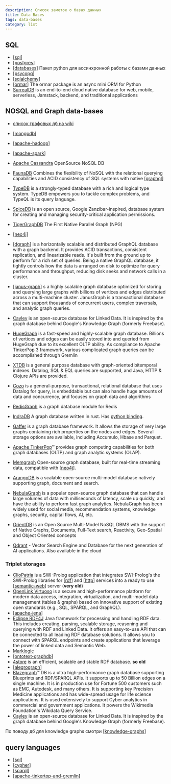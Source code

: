 ```yaml
---
description: Список заметок о базах данных
title: Data Bases
tags: data-bases
category: list
---
```

## SQL

- [[sql]]
- [[postgres]]
- [[databases]] Пакет python для ассинхронной работы с базами данных
- [[psycopq]]
- [[sqlalchemy]]
- [[ormar]] The ormar package is an async mini ORM for Python
- [SurrealDB](https://github.com/surrealdb/surrealdb) is an end-to-end cloud native database for web, mobile, serverless, Jamstack, backend, and traditional applications

## NOSQL and Graph data-bases

- [список графовых дб на wiki](https://en.wikipedia.org/wiki/Graph_database)

- [[mongodb]]
- [[apache-hadoop]]
- [[apache-spark]]
- [Apache Cassandra](https://cassandra.apache.org/_/index.html) OpenSource NoSQL DB
- [FaunaDB](https://fauna.com/) Combines the flexibility of NoSQL with the relational querying capabilities and ACID consistency of SQL systems with native [[graphql]]
- [TypeDB](https://github.com/vaticle/typedb) is a strongly-typed database with a rich and logical type system. TypeDB empowers you to tackle complex problems, and TypeQL is its query language.
- [SpiceDB](https://github.com/authzed/spicedb) is an open source, Google Zanzibar-inspired, database system for creating and managing security-critical application permissions.

- [TigerGraphDB](https://www.tigergraph.com/tigergraph-db/) The First Native Parallel Graph (NPG)
- [[neo4j]]
- [[dgraph]] is a horizontally scalable and distributed GraphQL database with a graph backend. It provides ACID transactions, consistent replication, and linearizable reads. It's built from the ground up to perform for a rich set of queries. Being a native GraphQL database, it tightly controls how the data is arranged on disk to optimize for query performance and throughput, reducing disk seeks and network calls in a cluster.
- [[janus-graph]] s a highly scalable graph database optimized for storing and querying large graphs with billions of vertices and edges distributed across a multi-machine cluster. JanusGraph is a transactional database that can support thousands of concurrent users, complex traversals, and analytic graph queries.
- [Cayley](https://github.com/cayleygraph/cayley) is an open-source database for Linked Data. It is inspired by the graph database behind Google's Knowledge Graph (formerly Freebase).
- [HugeGraph](https://github.com/apache/incubator-hugegraph) is a fast-speed and highly-scalable graph database. Billions of vertices and edges can be easily stored into and queried from HugeGraph due to its excellent OLTP ability. As compliance to Apache TinkerPop 3 framework, various complicated graph queries can be accomplished through Gremlin
- [XTDB](https://github.com/xtdb/xtdb) is a general purpose database with graph-oriented bitemporal indexes. Datalog, SQL & EQL queries are supported, and Java, HTTP & Clojure APIs are provided.
- [Cozo](https://github.com/cozodb/cozo) is a general-purpose, transactional, relational database that uses Datalog for query, is embeddable but can also handle huge amounts of data and concurrency, and focuses on graph data and algorithms
- [RedisGraph](https://github.com/RedisGraph/RedisGraph) is a graph database module for Redis
- [IndraDB](https://github.com/indradb/indradb) A graph database written in rust. Has [python binding](https://github.com/indradb/python-client).
- [Gaffer](https://github.com/gchq/Gaffer) is a graph database framework. It allows the storage of very large graphs containing rich properties on the nodes and edges. Several storage options are available, including Accumulo, Hbase and Parquet.
- [Apache TinkerPop](https://github.com/apache/tinkerpop)™ provides graph computing capabilities for both graph databases (OLTP) and graph analytic systems (OLAP).
- [Memgraph](https://github.com/memgraph/memgraph) Open-source graph database, built for real-time streaming data, compatible with [[neo4j]].

- [ArangoDB](https://github.com/arangodb/arangodb) is a scalable open-source multi-model database natively supporting graph, document and search.
- [NebulaGraph](https://github.com/vesoft-inc/nebula) is a popular open-source graph database that can handle large volumes of data with milliseconds of latency, scale up quickly, and have the ability to perform fast graph analytics. NebulaGraph has been widely used for social media, recommendation systems, knowledge graphs, security, capital flows, AI, etc.
- [OrientDB](https://orientdb.org/) is an Open Source Multi-Model NoSQL DBMS with the support of Native Graphs, Documents, Full-Text search, Reactivity, Geo-Spatial and Object Oriented concepts

- [Qdrant](https://github.com/qdrant/qdrant) - Vector Search Engine and Database for the next generation of AI applications. Also available in the cloud

### Triplet storages

- [ClioPatria](https://cliopatria.swi-prolog.org/home) is a SWI-Prolog application that integrates SWI-Prolog's the SWI-Prolog libraries for [[rdf]] and [[http]] services into a ready to use [[semantic-web]] server (**very old**)
- [OpenLink Virtuoso](https://virtuoso.openlinksw.com/) is a secure and high-performance platform for modern data access, integration, virtualization, and multi-model data management (tables & graphs) based on innovative support of existing open standards (e.g., SQL, SPARQL, and GraphQL).
- [[apache-jena]]
- [Eclipse RDF4J](https://rdf4j.org/) Java framework for processing and handling RDF data. This includes creating, parsing, scalable storage, reasoning and querying with RDF and Linked Data. It offers an easy-to-use API that can be connected to all leading RDF database solutions. It allows you to connect with SPARQL endpoints and create applications that leverage the power of linked data and Semantic Web.
- [Marklogic](https://www.marklogic.com/)
- [[ontotext-graphdb]]
- [4store](https://github.com/4store/4store) is an efficient, scalable and stable RDF database. **so old**
- [[alegrograph]]
- [Blazegraph](https://blazegraph.com/)™ DB is a ultra high-performance graph database supporting Blueprints and RDF/SPARQL APIs. It supports up to 50 Billion edges on a single machine. It is in production use for Fortune 500 customers such as EMC, Autodesk, and many others. It is supporting key Precision Medicine applications and has wide-spread usage for life science applications. It is used extensively to support Cyber analytics in commercial and government applications. It powers the Wikimedia Foundation's Wikidata Query Service.
- [Cayley](https://github.com/cayleygraph/cayley) is an open-source database for Linked Data. It is inspired by the graph database behind Google's Knowledge Graph (formerly Freebase).

По поводу дб для knowledge graphs смотри [[knowledge-graphs]]

## query languages

- [[sql]]
- [[cypher]]
- [[sparql]]
- [[apache-tinkertop-and-gremlin]]

[//begin]: # "Autogenerated link references for markdown compatibility"
[sql]: ..%2Fnotes%2Fsql "SQL"
[postgres]: ..%2Fnotes%2Fpostgres "Postgres"
[databases]: ..%2Fnotes%2Fdatabases "Databases python"
[psycopq]: ..%2Fnotes%2Fpsycopq "psycopq"
[sqlalchemy]: sqlalchemy "Sqlalchemy"
[ormar]: ..%2Fnotes%2Formar "Ormar"
[mongodb]: ..%2Fnotes%2Fmongodb "MongoDB"
[apache-hadoop]: ..%2Fnotes%2Fapache-hadoop "Apache hadoop"
[apache-spark]: ..%2Fnotes%2Fapache-spark "Unified engine for large-scale data analytics"
[graphql]: ..%2Fnotes%2Fgraphql "Язык и система организации АПИ GraphQL"
[neo4j]: ..%2Fnotes%2Fneo4j "Neo4j graph data base"
[dgraph]: ..%2Fnotes%2Fdgraph "Dgraph"
[janus-graph]: ..%2Fnotes%2Fjanus-graph "Janus Graph"
[rdf]: ..%2Fnotes%2Frdf "RDF"
[http]: http "Http"
[semantic-web]: ..%2Fnotes%2Fsemantic-web "Semantic web"
[apache-jena]: ..%2Fnotes%2Fapache-jena "Apache JENA"
[ontotext-graphdb]: ..%2Fnotes%2Fontotext-graphdb "Ontotext graph-db"
[alegrograph]: ..%2Fnotes%2Falegrograph "Alegro graph"
[knowledge-graphs]: knowledge-graphs "Knowledge graphs"
[cypher]: ..%2Fnotes%2Fcypher "Cypher query language"
[sparql]: ..%2Fnotes%2Fsparql "SPARQL"
[apache-tinkertop-and-gremlin]: ..%2Fnotes%2Fapache-tinkertop-and-gremlin "Apache TinkerPop and Gremlin"
[//end]: # "Autogenerated link references"
